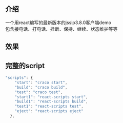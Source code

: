 ## 介绍
一个用react编写的最新版本的jssip3.8.0客户端demo   
包含接电话、打电话、挂断、保持、继续、状态维护等等   


## 效果


## 完整的script
```javascript
"scripts": {
    "start": "craco start",
    "build": "craco build",
    "test": "craco test",
    "start1": "react-scripts start",
    "build1": "react-scripts build",
    "test1": "react-scripts test",
    "eject": "react-scripts eject"
  },
```